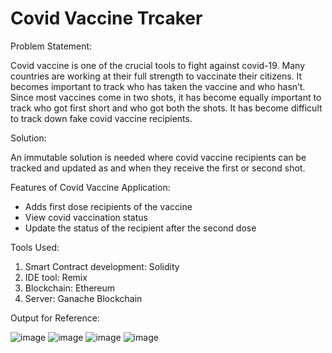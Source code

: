 # Covid Vaccine Trcaker

Problem Statement:

Covid vaccine is one of the crucial tools to fight against covid-19. Many countries are working at their full strength to vaccinate their citizens.
It becomes important to track who has taken the vaccine and who hasn’t. Since most vaccines come in two shots, it has become equally important to track who got first short and who got both the shots. It has become difficult to track down fake covid vaccine recipients. 

Solution:

An immutable solution is needed where covid vaccine recipients can be tracked and updated as and when they receive the first or second shot.

Features of Covid Vaccine Application:
* Adds first dose recipients of the vaccine
* View covid vaccination status
* Update the status of the recipient after the second dose

Tools Used:

1. Smart Contract development: Solidity
2. IDE tool: Remix
3. Blockchain: Ethereum
4. Server: Ganache Blockchain

Output for Reference:

![image](https://user-images.githubusercontent.com/114467037/192518758-c0ccd617-53f4-4daa-aea1-76517c5daa16.png)
![image](https://user-images.githubusercontent.com/114467037/192518808-fdeb7c2e-778f-4678-abf7-ffc2f452f17b.png)
![image](https://user-images.githubusercontent.com/114467037/192518824-62e10e13-3821-434a-829c-b21040b61ecd.png)
![image](https://user-images.githubusercontent.com/114467037/192518840-694f1ee4-1213-4516-b8fc-efa4f2fe2f75.png)
